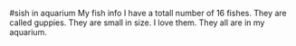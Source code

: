#sish in aquarium
My fish info
I have a totall number of 16 fishes.
They are called guppies.
They are small in size.
I love them.
They all are in my aquarium.
